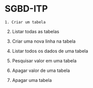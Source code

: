 # SGBD-ITP
```
1. Criar um tabela
```
2. Listar todas as tabelas
  
3. Criar uma nova linha na tabela
  
4. Listar todos os dados de uma tabela
  
5. Pesquisar valor em uma tabela

6. Apagar valor de uma tabela

7. Apagar uma tabela
  
